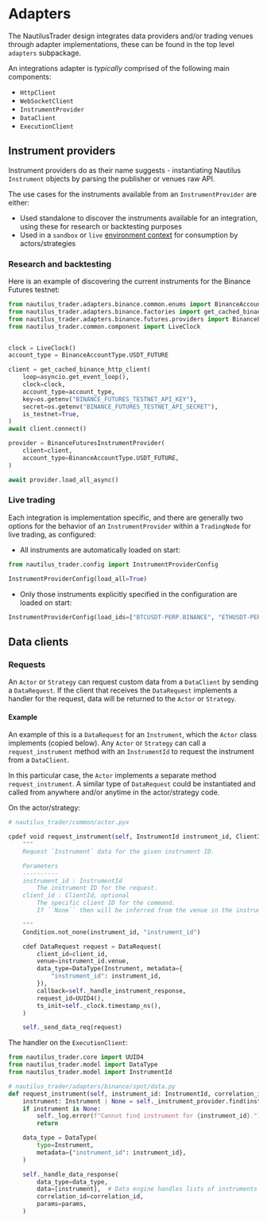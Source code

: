 # Adapters

The NautilusTrader design integrates data providers and/or trading venues
through adapter implementations, these can be found in the top level `adapters` subpackage. 

An integrations adapter is _typically_ comprised of the following main components:

- `HttpClient`
- `WebSocketClient`
- `InstrumentProvider`
- `DataClient`
- `ExecutionClient`

## Instrument providers

Instrument providers do as their name suggests - instantiating Nautilus 
`Instrument` objects by parsing the publisher or venues raw API.

The use cases for the instruments available from an `InstrumentProvider` are either:
- Used standalone to discover the instruments available for an integration, using these for research or backtesting purposes
- Used in a `sandbox` or `live` [environment context](/concepts/architecture.md#environment-contexts) for consumption by actors/strategies

### Research and backtesting

Here is an example of discovering the current instruments for the Binance Futures testnet:
```python
from nautilus_trader.adapters.binance.common.enums import BinanceAccountType
from nautilus_trader.adapters.binance.factories import get_cached_binance_http_client
from nautilus_trader.adapters.binance.futures.providers import BinanceFuturesInstrumentProvider
from nautilus_trader.common.component import LiveClock


clock = LiveClock()
account_type = BinanceAccountType.USDT_FUTURE

client = get_cached_binance_http_client(
    loop=asyncio.get_event_loop(),
    clock=clock,
    account_type=account_type,
    key=os.getenv("BINANCE_FUTURES_TESTNET_API_KEY"),
    secret=os.getenv("BINANCE_FUTURES_TESTNET_API_SECRET"),
    is_testnet=True,
)
await client.connect()

provider = BinanceFuturesInstrumentProvider(
    client=client,
    account_type=BinanceAccountType.USDT_FUTURE,
)

await provider.load_all_async()
```

### Live trading

Each integration is implementation specific, and there are generally two options for the behavior of an `InstrumentProvider` within a `TradingNode` for live trading,
as configured:

- All instruments are automatically loaded on start:

```python
from nautilus_trader.config import InstrumentProviderConfig

InstrumentProviderConfig(load_all=True)
```

- Only those instruments explicitly specified in the configuration are loaded on start:

```python
InstrumentProviderConfig(load_ids=["BTCUSDT-PERP.BINANCE", "ETHUSDT-PERP.BINANCE"])
```

## Data clients

### Requests

An `Actor` or `Strategy` can request custom data from a `DataClient` by sending a `DataRequest`. If the client that receives the 
`DataRequest` implements a handler for the request, data will be returned to the `Actor` or `Strategy`.

#### Example

An example of this is a `DataRequest` for an `Instrument`, which the `Actor` class implements (copied below). Any `Actor` or
`Strategy` can call a `request_instrument` method with an `InstrumentId` to request the instrument from a `DataClient`.

In this particular case, the `Actor` implements a separate method `request_instrument`. A similar type of 
`DataRequest` could be instantiated and called from anywhere and/or anytime in the actor/strategy code.

On the actor/strategy:

```python
# nautilus_trader/common/actor.pyx

cpdef void request_instrument(self, InstrumentId instrument_id, ClientId client_id=None):
    """
    Request `Instrument` data for the given instrument ID.

    Parameters
    ----------
    instrument_id : InstrumentId
        The instrument ID for the request.
    client_id : ClientId, optional
        The specific client ID for the command.
        If ``None`` then will be inferred from the venue in the instrument ID.

    """
    Condition.not_none(instrument_id, "instrument_id")

    cdef DataRequest request = DataRequest(
        client_id=client_id,
        venue=instrument_id.venue,
        data_type=DataType(Instrument, metadata={
            "instrument_id": instrument_id,
        }),
        callback=self._handle_instrument_response,
        request_id=UUID4(),
        ts_init=self._clock.timestamp_ns(),
    )

    self._send_data_req(request)

```

The handler on the `ExecutionClient`:

```python
from nautilus_trader.core import UUID4
from nautilus_trader.model import DataType
from nautilus_trader.model import InstrumentId

# nautilus_trader/adapters/binance/spot/data.py
def request_instrument(self, instrument_id: InstrumentId, correlation_id: UUID4, params: dict[str, Any]):
    instrument: Instrument | None = self._instrument_provider.find(instrument_id)
    if instrument is None:
        self._log.error(f"Cannot find instrument for {instrument_id}.")
        return

    data_type = DataType(
        type=Instrument,
        metadata={"instrument_id": instrument_id},
    )

    self._handle_data_response(
        data_type=data_type,
        data=[instrument],  # Data engine handles lists of instruments
        correlation_id=correlation_id,
        params=params,
    )

```
